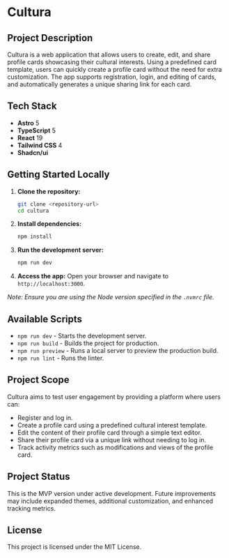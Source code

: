 # Cultura

## Project Description

Cultura is a web application that allows users to create, edit, and share profile cards showcasing their cultural interests. Using a predefined card template, users can quickly create a profile card without the need for extra customization. The app supports registration, login, and editing of cards, and automatically generates a unique sharing link for each card.

## Tech Stack

- **Astro** 5
- **TypeScript** 5
- **React** 19
- **Tailwind CSS** 4
- **Shadcn/ui**

## Getting Started Locally

1. **Clone the repository:**
   ```bash
   git clone <repository-url>
   cd cultura
   ```
2. **Install dependencies:**
   ```bash
   npm install
   ```
3. **Run the development server:**
   ```bash
   npm run dev
   ```
4. **Access the app:**
   Open your browser and navigate to `http://localhost:3000`.

_Note: Ensure you are using the Node version specified in the `.nvmrc` file._

## Available Scripts

- `npm run dev` - Starts the development server.
- `npm run build` - Builds the project for production.
- `npm run preview` - Runs a local server to preview the production build.
- `npm run lint` - Runs the linter.

## Project Scope

Cultura aims to test user engagement by providing a platform where users can:

- Register and log in.
- Create a profile card using a predefined cultural interest template.
- Edit the content of their profile card through a simple text editor.
- Share their profile card via a unique link without needing to log in.
- Track activity metrics such as modifications and views of the profile card.

## Project Status

This is the MVP version under active development. Future improvements may include expanded themes, additional customization, and enhanced tracking metrics.

## License

This project is licensed under the MIT License.
